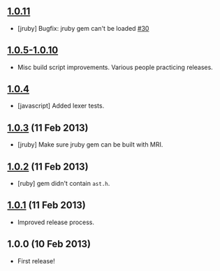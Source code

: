 ## [1.0.11](https://github.com/cucumber/bool/compare/v1.0.10...v1.0.11)

* [jruby] Bugfix: jruby gem can't be loaded [#30](https://github.com/cucumber/bool/issues/30)

## [1.0.5-1.0.10](https://github.com/cucumber/bool/compare/v1.0.4...v1.0.10)

* Misc build script improvements. Various people practicing releases.

## [1.0.4](https://github.com/cucumber/bool/compare/v1.0.3...v1.0.4)

* [javascript] Added lexer tests.

## [1.0.3](https://github.com/cucumber/bool/compare/v1.0.2...v1.0.3) (11 Feb 2013)

* [jruby] Make sure jruby gem can be built with MRI.

## [1.0.2](https://github.com/cucumber/bool/compare/v1.0.1...v1.0.2) (11 Feb 2013)

* [ruby] gem didn't contain `ast.h`.

## [1.0.1](https://github.com/cucumber/bool/compare/v1.0.0...v1.0.1) (11 Feb 2013)

* Improved release process.

## 1.0.0 (10 Feb 2013)

* First release!
